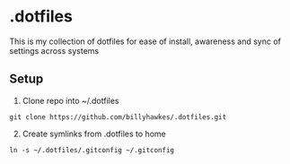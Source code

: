 # .dotfiles

This is my collection of dotfiles for ease of install, awareness and sync of settings across systems

## Setup

1. Clone repo into ~/.dotfiles

```
git clone https://github.com/billyhawkes/.dotfiles.git

```

2. Create symlinks from .dotfiles to home

```
ln -s ~/.dotfiles/.gitconfig ~/.gitconfig
```
